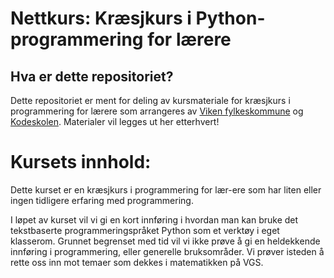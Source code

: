 # Nettkurs: Kræsjkurs i Python-programmering for lærere

## Hva er dette repositoriet?
Dette repositoriet er ment for deling av kursmateriale for kræsjkurs i programmering for lærere som arrangeres av [Viken fylkeskommune](https://viken.no/) og [Kodeskolen](https://simulakodeskolen.no/). Materialer vil legges ut her etterhvert!

# Kursets innhold:
Dette kurset er en kræsjkurs i programmering for lær\-ere som har liten eller ingen tidligere erfaring med programmering.

I løpet av kurset vil vi gi en kort innføring i hvordan man kan bruke det tekstbaserte programmeringspråket Python som et verktøy i eget klasserom. Grunnet begrenset med tid vil vi ikke prøve å gi en heldekkende innføring i programmering, eller generelle bruksområder. Vi prøver isteden å rette oss inn mot temaer som dekkes i matematikken på VGS.
